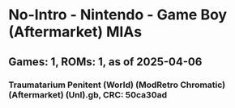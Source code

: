 # No-Intro - Nintendo - Game Boy (Aftermarket) MIAs
## Games: 1, ROMs: 1, as of 2025-04-06

### Traumatarium Penitent (World) (ModRetro Chromatic) (Aftermarket) (Unl).gb, CRC: 50ca30ad
